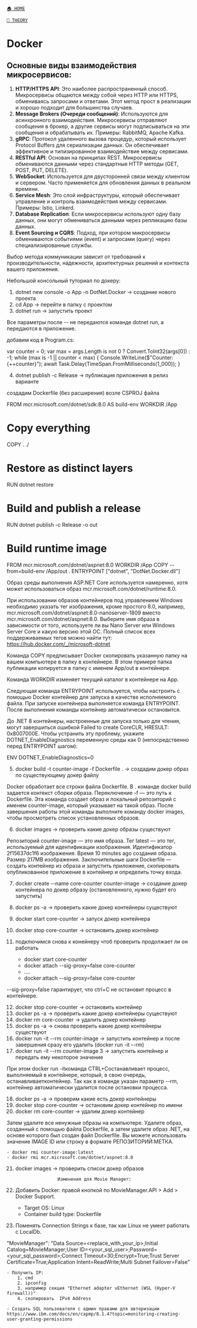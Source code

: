﻿[`🏠 HOME`](../../README.md)  

[`📘 THEORY`](../README.md)  

# Docker

## Основные виды взаимодействия микросервисов:

1. **HTTP/HTTPS API**: Это наиболее распространенный способ. Микросервисы общаются между собой через HTTP или HTTPS, обмениваясь запросами и ответами. Этот метод прост в реализации и хорошо подходит для большинства случаев.
2. **Message Brokers (Очереди сообщений)**: Используются для асинхронного взаимодействия. Микросервисы отправляют сообщения в брокер, а другие сервисы могут подписываться на эти сообщения и обрабатывать их. Примеры: RabbitMQ, Apache Kafka.
3. **gRPC**: Протокол удаленного вызова процедур, который использует Protocol Buffers для сериализации данных. Он обеспечивает эффективное и типизированное взаимодействие между сервисами.
4. **RESTful API**: Основан на принципах REST. Микросервисы обмениваются данными через стандартные HTTP методы (GET, POST, PUT, DELETE).
5. **WebSocket**: Используется для двусторонней связи между клиентом и сервером. Часто применяется для обновления данных в реальном времени.
6. **Service Mesh**: Это слой инфраструктуры, который обеспечивает управление и контроль взаимодействия между сервисами. Примеры: Istio, Linkerd.
7. **Database Replication**: Если микросервисы используют одну базу данных, они могут обмениваться данными через репликацию базы данных.
8. **Event Sourcing и CQRS**: Подход, при котором микросервисы обмениваются событиями (event) и запросами (query) через специализированные службы.

Выбор метода коммуникации зависит от требований к производительности, надежности, архитектурных решений и контекста вашего приложения.

Небольшой консольный туториал по докеру:


1. dotnet new console -o App -n DotNet.Docker -> создание нового проекта
2. cd App -> перейти в папку с проектом
3. dotnet run -> запустить проект

Все параметры после -- не передаются команде dotnet run, а передаются в приложение.

добавим код в Program.cs:

var counter = 0;
var max = args.Length is not 0 ? Convert.ToInt32(args[0]) : -1;
while (max is -1 || counter < max)
{
    Console.WriteLine($"Counter: {++counter}");
    await Task.Delay(TimeSpan.FromMilliseconds(1_000));
}

4. dotnet publish -c Release -> публикация приложения в релиз варианте

создадим Dockerfile (без расширения) возле CSPROJ файла

FROM mcr.microsoft.com/dotnet/sdk:8.0 AS build-env
WORKDIR /App

# Copy everything
COPY . ./
# Restore as distinct layers
RUN dotnet restore
# Build and publish a release
RUN dotnet publish -c Release -o out

# Build runtime image
FROM mcr.microsoft.com/dotnet/aspnet:8.0
WORKDIR /App
COPY --from=build-env /App/out .
ENTRYPOINT ["dotnet", "DotNet.Docker.dll"]

Образ среды выполнения ASP.NET Core используется намеренно, хотя может использоваться образ mcr.microsoft.com/dotnet/runtime:8.0.

При использовании образов контейнеров под управлением Windows необходимо указать тег изображения, кроме простого 8.0, например, mcr.microsoft.com/dotnet/aspnet:8.0-nanoserver-1809 вместо mcr.microsoft.com/dotnet/aspnet:8.0. 
Выберите имя образа в зависимости от того, используете ли вы Nano Server или Windows Server Core и какую версию этой ОС. 
Полный список всех поддерживаемых тегов можно найти тут: https://hub.docker.com/_/microsoft-dotnet

Команда COPY предписывает Docker скопировать указанную папку на вашем компьютере в папку в контейнере. В этом примере папка публикации копируется в папку с именем App/out в контейнере.

Команда WORKDIR изменяет текущий каталог в контейнере на App.

Следующая команда ENTRYPOINT используется, чтобы настроить с помощью Docker контейнер для запуска в качестве исполняемого файла. При запуске контейнера выполняется команда ENTRYPOINT. После выполнения команды контейнер автоматически остановится.

До .NET 8 контейнеры, настроенные для запуска только для чтения, могут завершиться ошибкой Failed to create CoreCLR, HRESULT: 0x8007000E. Чтобы устранить эту проблему, укажите DOTNET_EnableDiagnostics переменную среды как 0 (непосредственно перед ENTRYPOINT шагом):

ENV DOTNET_EnableDiagnostics=0

5. docker build -t counter-image -f Dockerfile . -> создадим докер образ по существующему докер файлу

Docker обработает все строки файла Dockerfile. В . команде docker build задается контекст сборки образа. Переключение -f — это путь к Dockerfile. Эта команда создает образ и локальный репозиторий с именем counter-image, который указывает на такой образ. После завершения работы этой команды выполните команду docker images, чтобы просмотреть список установленных образов.

6. docker images -> проверить какие докер образы существуют

Репозиторий counter-image — это имя образа. Тег latest — это тег, используемый для идентификации изображения. Идентификатор 2f15637dc1f6 изображения. Время 10 minutes ago создания образа. Размер 217MB изображения. Заключительные шаги Dockerfile — создать контейнер из образа и запустить приложение, скопировать опубликованное приложение в контейнер и определить точку входа.

7. docker create --name core-counter counter-image -> создание докер контейнера по докер образу (остановленного, нужно будет его запустить)
8. docker ps -a -> проверить какие докер контейнеры существуют
9. docker start core-counter -> запуск докер контейнера
10. docker stop core-counter -> остановить докер контейнер
11. подключимся снова к конейнеру чтоб проверить продолжает ли он работать

    - docker start core-counter
    - docker attach --sig-proxy=false core-counter
    - ....
    - docker attach --sig-proxy=false core-counter

--sig-proxy=false гарантирует, что ctrl+C не остановит процесс в контейнере.

12. docker stop core-counter -> остановить контейнер
13. docker ps -a -> проверить какие докер контейнеры существуют
14. docker rm core-counter -> удалить докер контейнер
15. docker ps -a -> снова проверить какие докер контейнеры существуют
16. docker run -it --rm counter-image -> запустить контейнер и после завершения сразу его удалить (docker run -it --rm)
17. docker run -it --rm counter-image 3 -> запустить контейнер и передать ему некоторое значение

При этом docker run -itкоманда CTRL+Cостанавливает процесс, выполняемый в контейнере, который, в свою очередь, останавливаетконтейнер. Так как в команде указан параметр --rm, контейнер автоматически удалится после остановки процесса.

18. docker ps -a -> проверим какие есть докер контейнеры
19. docker stop core-counter -> остановим докер контейнер по имени
20. docker rm core-counter -> удалим докер контейнер

Затем удалите все ненужные образы на компьютере. Удалите образ, созданный с помощью файла Dockerfile, а затем удалите образ .NET, на основе которого был создан файл Dockerfile. Вы можете использовать значение IMAGE ID или строку в формате РЕПОЗИТОРИЙ:МЕТКА.

    - docker rmi counter-image:latest
    - docker rmi mcr.microsoft.com/dotnet/aspnet:8.0

21. docker images -> проверить список докер образов


                        Изменения для Movie Manager:

1. Добавить Docker: правой кнопкой по MovieManager.API > Add > Docker Support.
    - Target OS: Linux
    - Container build type: Dockerfile

2. Поменять Connection Strings к базе, так как Linux не умеет работать с LocalDb.

"MovieManager": "Data Source=<replace_with_your_ip>;Initial Catalog=MovieManager;User ID=<your_sql_user>;Password=<your_sql_password>;Connect Timeout=30;Encrypt=True;Trust Server Certificate=True;Application Intent=ReadWrite;Multi Subnet Failover=False"

    - Получить IP: 
        1. cmd
        2. ipconfig
        3. например секция "Ethernet adapter vEthernet (WSL (Hyper-V firewall))"
        4. скопировать  IPv4 Address

    - Создать SQL пользователя с админ правами для авторизации
    https://www.ibm.com/docs/en/capmp/8.1.4?topic=monitoring-creating-user-granting-permissions
